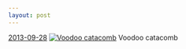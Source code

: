 ```yaml
---
layout: post
---
```


<p>
  <time><a href="/61">2013-09-28</a></time>
  <a href="/61"><img src="{{ site.assets_url }}/61-640.jpg" srcset="{{ site.assets_url }}/61-1280.jpg 1280w, {{ site.assets_url }}/61-960.jpg 960w, {{ site.assets_url }}/61-640.jpg 640w, {{ site.assets_url }}/61-320.jpg 320w" sizes="(min-width: 700px) 50vw, calc(100vw - 2rem)" alt="Voodoo catacomb" /></a>
  <span>Voodoo catacomb</span>
</p>
